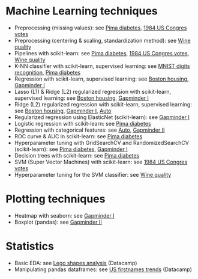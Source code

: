 # Machine Learning techniques
- Preprocessing (missing values): see [Pima diabetes](PIMA%20Indians/K-NN%20classifier%20diabetes.ipynb), [1984 US Congres votes](1984%20US%20Congres%20votes/Supervised%20Learning%20with%20scikit-learn.ipynb)
- Preprocessing (centering & scaling, standardization method): see [Wine quality](Wine/Wine.ipynb)
- Pipelines with scikit-learn: see [Pima diabetes](PIMA%20Indians/K-NN%20classifier%20diabetes.ipynb), [1984 US Congres votes](1984%20US%20Congres%20votes/Supervised%20Learning%20with%20scikit-learn.ipynb), [Wine quality](Wine/Wine.ipynb)
- K-NN classifier with scikit-learn, supervised learning: see [MNIST digits recognition](MNIST%20digits%20recognition/K-NN%20classifier%20with%20scikit-learn%20(supervised%20learning).ipynb), [Pima diabetes](PIMA%20Indians/K-NN%20classifier%20diabetes.ipynb)
- Regression with scikit-learn, supervised learning: see [Boston housing](Boston%20housing/Regression%20with%20scikit-learn%20(supervised%20learning).ipynb), [Gapminder I](Gapminder/Regression%20with%20scikit-learn%20(supervised%20learning).ipynb)
- Lasso (L1) & Ridge (L2) regularized regression with scikit-learn, supervised learning: see [Boston housing](Boston%20housing/Regression%20with%20scikit-learn%20(supervised%20learning).ipynb), [Gapminder I](Gapminder/Regression%20with%20scikit-learn%20(supervised%20learning).ipynb)
- Ridge (L2) regularized regression with scikit-learn, supervised learning: see [Boston housing](Boston%20housing/Regression%20with%20scikit-learn%20(supervised%20learning).ipynb), [Gapminder I](Gapminder/Regression%20with%20scikit-learn%20(supervised%20learning).ipynb), [Auto](Automobile/Data%20Preprocessing.ipynb)
- Regularized regression using ElasticNet (scikit-learn): see [Gapminder I](Gapminder/Regression%20with%20scikit-learn%20(supervised%20learning).ipynb)
- Logistic regression with scikit-learn: see [Pima diabetes](PIMA%20Indians/K-NN%20classifier%20diabetes.ipynb)
- Regression with categorical features: see [Auto](Automobile/Data%20Preprocessing.ipynb), [Gapminder II](Gapminder/Regression%20with%20categorical%20features.ipynb)
- ROC curve & AUC in scikit-learn: see [Pima diabetes](PIMA%20Indians/K-NN%20classifier%20diabetes.ipynb)
- Hyperparameter tuning with GridSearchCV and RandomizedSearchCV (scikit-learn): see [Pima diabetes](PIMA%20Indians/K-NN%20classifier%20diabetes.ipynb), [Gapminder I](Gapminder/Regression%20with%20scikit-learn%20(supervised%20learning).ipynb)
- Decision trees with scikit-learn: see [Pima diabetes](PIMA%20Indians/K-NN%20classifier%20diabetes.ipynb)
- SVM (Super Vector Machines) with scikit-learn: see [1984 US Congres votes](1984%20US%20Congres%20votes/Supervised%20Learning%20with%20scikit-learn.ipynb)
- Hyperparameter tuning for the SVM classifier: see [Wine quality](Wine/Wine.ipynb)

# Plotting techniques
- Heatmap with seaborn: see [Gapminder I](Gapminder/Regression%20with%20scikit-learn%20(supervised%20learning).ipynb)
- Boxplot (pandas): see [Gapminder II](Gapminder/Regression%20with%20categorical%20features.ipynb)

# Statistics
- Basic EDA: see [Lego shapes analysis](Legos/Legos.ipynb) (Datacamp)
- Manipulating pandas dataframes: see [US firstnames trends](NamesAnalysis/NamesAnalysis.ipynb) (Datacamp)